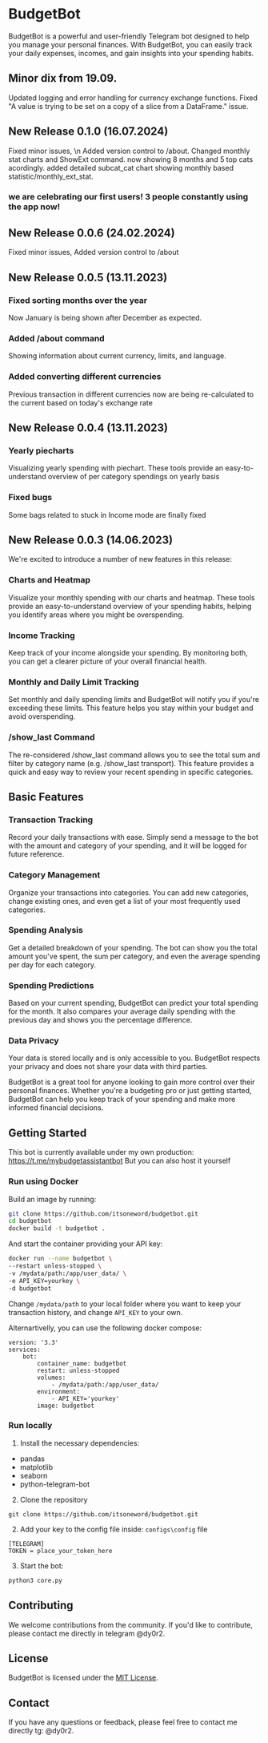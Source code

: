 # BudgetBot

BudgetBot is a powerful and user-friendly Telegram bot designed to help you manage your personal finances. With BudgetBot, you can easily track your daily expenses, incomes, and gain insights into your spending habits.

## Minor dix from 19.09.
Updated logging and error handling for currency exchange functions.
Fixed "A value is trying to be set on a copy of a slice from a DataFrame." issue.

## New Release 0.1.0 (16.07.2024)
Fixed minor issues,  \n
Added version control to /about.
Changed monthly stat charts and ShowExt command. now showing 8 months and 5 top cats acordingly.
added detailed subcat_cat chart showing monthly based statistic/monthly_ext_stat.

### we are celebrating our first users! 3 people constantly using the app now!

## New Release 0.0.6 (24.02.2024)
Fixed minor issues,
Added version control to /about

## New Release 0.0.5 (13.11.2023)

### Fixed sorting months over the year
Now January is being shown after December as expected.
### Added /about command
Showing information about current currency, limits, and language.
### Added converting different currencies
Previous transaction in different currencies now are being re-calculated to the current based on today's exchange rate

## New Release 0.0.4 (13.11.2023)

### Yearly piecharts

Visualizing yearly spending with piechart. These tools provide an easy-to-understand overview of per category spendings on yearly basis

### Fixed bugs
Some bags related to stuck in Income mode are finally fixed

## New Release 0.0.3 (14.06.2023)

We're excited to introduce a number of new features in this release:

### Charts and Heatmap

Visualize your monthly spending with our charts and heatmap. These tools provide an easy-to-understand overview of your spending habits, helping you identify areas where you might be overspending.

### Income Tracking

Keep track of your income alongside your spending. By monitoring both, you can get a clearer picture of your overall financial health.

### Monthly and Daily Limit Tracking

Set monthly and daily spending limits and BudgetBot will notify you if you're exceeding these limits. This feature helps you stay within your budget and avoid overspending.

### /show_last Command

The re-considered /show_last command allows you to see the total sum and filter by category name (e.g. /show_last transport). This feature provides a quick and easy way to review your recent spending in specific categories.

## Basic Features

### Transaction Tracking

Record your daily transactions with ease. Simply send a message to the bot with the amount and category of your spending, and it will be logged for future reference.

### Category Management

Organize your transactions into categories. You can add new categories, change existing ones, and even get a list of your most frequently used categories.

### Spending Analysis

Get a detailed breakdown of your spending. The bot can show you the total amount you've spent, the sum per category, and even the average spending per day for each category.

### Spending Predictions

Based on your current spending, BudgetBot can predict your total spending for the month. It also compares your average daily spending with the previous day and shows you the percentage difference.

### Data Privacy

Your data is stored locally and is only accessible to you. BudgetBot respects your privacy and does not share your data with third parties.

BudgetBot is a great tool for anyone looking to gain more control over their personal finances. Whether you're a budgeting pro or just getting started, BudgetBot can help you keep track of your spending and make more informed financial decisions.


## Getting Started

This bot is currently available under my own production: https://t.me/mybudgetassistantbot
But you can also host it yourself

### Run using Docker

Build an image by running:

```Bash
git clone https://github.com/itsoneword/budgetbot.git
cd budgetbot
docker build -t budgetbot .
```

And start the container providing your API key:

```Bash
docker run --name budgetbot \
--restart unless-stopped \
-v /mydata/path:/app/user_data/ \
-e API_KEY=yourkey \
-d budgetbot
```
Change `/mydata/path` to your local folder where you want to keep your transaction history, and change `API_KEY` to your own.

Alternartivelly, you can use the following docker compose:

```Docker
version: '3.3'
services:
    bot:
        container_name: budgetbot
        restart: unless-stopped
        volumes:
            - /mydata/path:/app/user_data/
        environment:
            - API_KEY='yourkey'
        image: budgetbot
```


### Run locally

1. Install the necessary dependencies:  
* pandas
* matplotlib
* seaborn
* python-telegram-bot

2. Clone the repository 
```
git clone https://github.com/itsoneword/budgetbot.git
```
2. Add your key to the config file inside: `configs\config` file 
```
[TELEGRAM]  
TOKEN = place_your_token_here
```
3. Start the bot: 

```bash
python3 core.py
```

## Contributing

We welcome contributions from the community. If you'd like to contribute, please contact me directly in telegram @dy0r2.

## License

BudgetBot is licensed under the [MIT License](LICENSE).

## Contact

If you have any questions or feedback, please feel free to contact me directly tg: @dy0r2.

